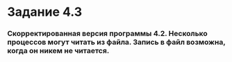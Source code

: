 # Задание 4.3

### Скорректированная версия программы 4.2. Несколько процессов могут читать из файла. Запись в файл возможна, когда он никем не читается.